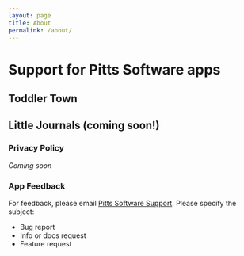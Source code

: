 ```yaml
---
layout: page
title: About
permalink: /about/
---
```


# Support for Pitts Software apps

## Toddler Town
## Little Journals (coming soon!)

### Privacy Policy
*Coming soon*

### App Feedback
For feedback, please email [Pitts Software Support](mailto:pitts.software@gmail.com).
Please specify the subject:
- Bug report
- Info or docs request
- Feature request


